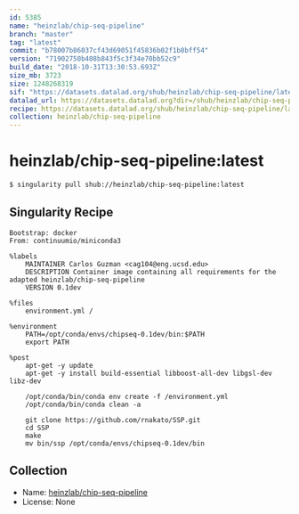 ```yaml
---
id: 5385
name: "heinzlab/chip-seq-pipeline"
branch: "master"
tag: "latest"
commit: "b78007b86037cf43d69051f45836b02f1b8bff54"
version: "71902750b408b843f5c3f34e70bb52c9"
build_date: "2018-10-31T13:30:53.693Z"
size_mb: 3723
size: 1248268319
sif: "https://datasets.datalad.org/shub/heinzlab/chip-seq-pipeline/latest/2018-10-31-b78007b8-71902750/71902750b408b843f5c3f34e70bb52c9.simg"
datalad_url: https://datasets.datalad.org?dir=/shub/heinzlab/chip-seq-pipeline/latest/2018-10-31-b78007b8-71902750/
recipe: https://datasets.datalad.org/shub/heinzlab/chip-seq-pipeline/latest/2018-10-31-b78007b8-71902750/Singularity
collection: heinzlab/chip-seq-pipeline
---
```


# heinzlab/chip-seq-pipeline:latest

```bash
$ singularity pull shub://heinzlab/chip-seq-pipeline:latest
```

## Singularity Recipe

```singularity
Bootstrap: docker
From: continuumio/miniconda3

%labels
    MAINTAINER Carlos Guzman <cag104@eng.ucsd.edu>
    DESCRIPTION Container image containing all requirements for the adapted heinzlab/chip-seq-pipeline
    VERSION 0.1dev

%files
    environment.yml /

%environment
	PATH=/opt/conda/envs/chipseq-0.1dev/bin:$PATH
	export PATH

%post
    apt-get -y update
    apt-get -y install build-essential libboost-all-dev libgsl-dev libz-dev

    /opt/conda/bin/conda env create -f /environment.yml
    /opt/conda/bin/conda clean -a

    git clone https://github.com/rnakato/SSP.git
    cd SSP
    make
    mv bin/ssp /opt/conda/envs/chipseq-0.1dev/bin
```

## Collection

 - Name: [heinzlab/chip-seq-pipeline](https://github.com/heinzlab/chip-seq-pipeline)
 - License: None

